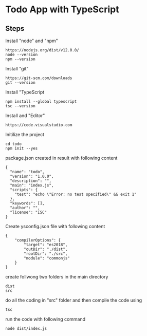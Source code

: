# Todo App with TypeScript

## Steps

Install "node" and "npm"

```
https://nodejs.org/dist/v12.0.0/
node --version
npm --version
```

Install "git"

```
https://git-scm.com/downloads
git --version
```

Install "TypeScript

```
npm install --global typescript
tsc --version
```

Install and "Editor"

```
https://code.visualstudio.com
```

Initilize the project

```
cd todo
npm init --yes
```

package.json created in result with following content

```
{
  "name": "todo",
  "version": "1.0.0",
  "description": "",
  "main": "index.js",
  "scripts": {
    "test": "echo \"Error: no test specified\" && exit 1"
  },
  "keywords": [],
  "author": "",
  "license": "ISC"
}
```

Create ysconfig.json file with following content

```
{
    "compilerOptions": {
        "target": "es2018",
        "outDir": "./dist",
        "rootDir": "./src",
        "module": "commonjs"
    }
}
```

create follwong two folders in the main directory

```
dist
src
```

do all the coding in "src" folder and then compile the code using

```
tsc
```

run the code with following command

```
node dist/index.js
```
